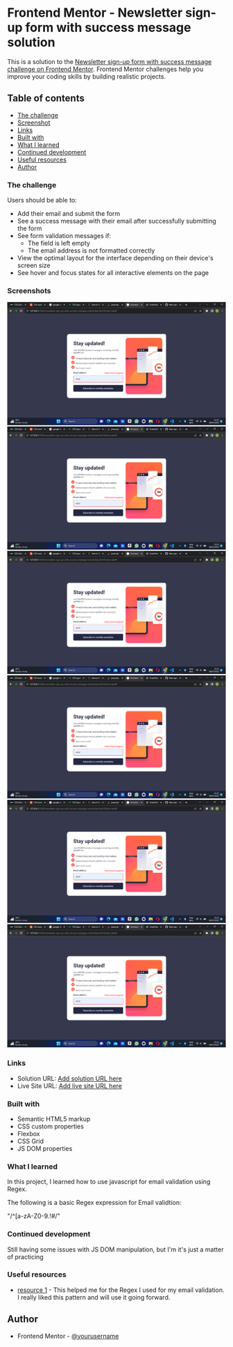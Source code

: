 # Frontend Mentor - Newsletter sign-up form with success message solution

This is a solution to the [Newsletter sign-up form with success message challenge on Frontend Mentor](https://www.frontendmentor.io/challenges/newsletter-signup-form-with-success-message-3FC1AZbNrv). Frontend Mentor challenges help you improve your coding skills by building realistic projects. 

## Table of contents

  - [The challenge](#the-challenge)
  - [Screenshot](#screenshot)
  - [Links](#links)
  - [Built with](#built-with)
  - [What I learned](#what-i-learned)
  - [Continued development](#continued-development)
  - [Useful resources](#useful-resources)
- [Author](#author)



### The challenge

Users should be able to:

- Add their email and submit the form
- See a success message with their email after successfully submitting the form
- See form validation messages if:
  - The field is left empty
  - The email address is not formatted correctly
- View the optimal layout for the interface depending on their device's screen size
- See hover and focus states for all interactive elements on the page

### Screenshots

![](./Screenshots/Screenshot%20(48).png)
![](./Screenshots/Screenshot%20(48).png)
![](./Screenshots/Screenshot%20(48).png)
![](./Screenshots/Screenshot%20(48).png)
![](./Screenshots/Screenshot%20(48).png)
![](./Screenshots/Screenshot%20(48).png)


### Links

- Solution URL: [Add solution URL here](https://your-solution-url.com)
- Live Site URL: [Add live site URL here](https://your-live-site-url.com)



### Built with

- Semantic HTML5 markup
- CSS custom properties
- Flexbox
- CSS Grid
- JS DOM properties


### What I learned

In this project,  I learned how to use javascript for email validation using Regex.

The following is a basic Regex expression for Email validtion:

"/^[a-zA-Z0-9.!#$%&'*+/=?^_`{|}~-]+@[a-zA-Z0-9-]+(?:\.[a-zA-Z0-9-]+)*$/"






### Continued development

Still having some issues with JS DOM manipulation, but I'm it's just a matter of practicing 

### Useful resources

- [ resource 1](https://www.Stackoverflow.com) - This helped me for the Regex I used for my email validation. I really liked this pattern and will use it going forward.



## Author

- Frontend Mentor - [@yourusername](https://www.frontendmentor.io/profile/@Ralphdany)




